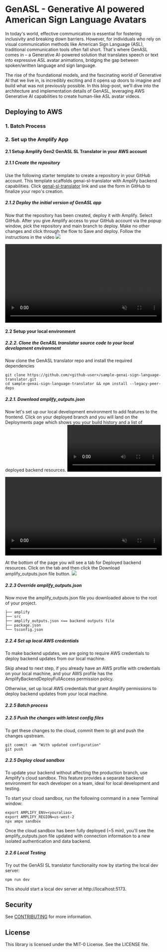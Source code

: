 # GenASL - Generative AI powered American Sign Language Avatars

In today's world, effective communication is essential for fostering inclusivity and breaking down barriers. However, for individuals who rely on visual communication methods like American Sign Language (ASL), traditional communication tools often fall short. That's where GenASL comes in – a Generative AI-powered solution that translates speech or text into expressive ASL avatar animations, bridging the gap between spoken/written language and sign language. 

The rise of the foundational models, and the fascinating world of Generative AI that we live in, is incredibly exciting and it opens up doors to imagine and build what was not previously possible. In this blog-post, we'll dive into the architecture and implementation details of GenASL, leveraging AWS Generative AI capabilities to create human-like ASL avatar videos.



## Deploying to AWS

### 1. Batch Process


### 2. Set up the Amplify App

#### 2.1 Setup Amplify Gen2 GenASL SL Translator in your AWS account

##### 2.1.1 Create the repository
Use the following starter template to create a repository in your GitHub account. This template scaffolds genai-sl-translator with Amplify backend capabilities.
Click [genal-sl-translator](https://github.com/new?template_name=amplify-vite-react-template&template_owner=aws-samples&name=genai-sl-translator&description=GenASL%20%2D%20GenAI%20Sign%20Language%20Translator) link
and use the form in GitHub to finalize your repo's creation.

##### 2.1.2 Deploy the initial version of GenASL app

Now that the repository has been created, deploy it with Amplify.  Select GitHub. After you give Amplify access to your GitHub account via the popup window, pick the repository and main branch to deploy. Make no other changes and click through the flow to Save and deploy.
Follow the instructions in the video 
![](https://docs.amplify.aws/images/gen2/getting-started/react/deploy.mp4gggggg)

<video width="100%" controls  muted loop autoPlay>
    <source src="https://docs.amplify.aws/images/gen2/getting-started/react/deploy.mp4" type="video/mp4">
</video>

#### 2.2 Setup your local environment 


##### 2.2.2. Clone the GenASL translator source code to your local development environment
Now clone the GenASL translator repo and install the required dependencies 

```
git clone https://github.com/<github-user>/sample-genai-sign-language-translator.git
cd sample-genai-sign-language-translator && npm install --legacy-peer-deps
```

##### 2.2.1. Download amplify_outputs.json 
Now let's set up our local development environment to add features to the frontend. Click on your deployed branch and you will land on the Deployments page which shows you your build history and a list of deployed backend resources.
![](https://docs.amplify.aws/images/gen2/getting-started/react/branch-details.mp4)

<video width="100%" controls  muted loop autoPlay>
    <source src="https://docs.amplify.aws/images/gen2/getting-started/react/branch-details.mp4" type="video/mp4">
</video>

At the bottom of the page you will see a tab for Deployed backend resources. Click on the tab and then click the Download amplify_outputs.json file button.
![](https://docs.amplify.aws/images/gen2/getting-started/react/nextImageExportOptimizer/amplify-outputs-download-opt-1920.WEBP)


##### 2.2.3 Override amplify_outputs.json 
Now move the amplify_outputs.json file you downloaded above to the root of your project.

```
├── amplify
├── src
├── amplify_outputs.json <== backend outputs file
├── package.json
└── tsconfig.json
```

##### 2.2.4 Set up local AWS credentials
To make backend updates, we are going to require AWS credentials to deploy backend updates from our local machine.

Skip ahead to next step, if you already have an AWS profile with credentials on your local machine, and your AWS profile has the AmplifyBackendDeployFullAccess permission policy.

Otherwise, set up local AWS credentials that grant Amplify permissions to deploy backend updates from your local machine.

##### 2.2.5  Batch process

##### 2.2.5  Push the changes with latest config files 
To get these changes to the cloud, commit them to git and push the changes upstream.
```commandline
git commit -am "With updated configuration"
git push
```


##### 2.2.5  Deploy cloud sandbox
To update your backend without affecting the production branch, use Amplify's cloud sandbox. This feature provides a separate backend environment for each developer on a team, ideal for local development and testing.

To start your cloud sandbox, run the following command in a new Terminal window:

```commandline
export AMPLIFY_ENV=<youralias>
export AMPLIFY_REGION=us-west-2
npx ampx sandbox
```
Once the cloud sandbox has been fully deployed (~5 min), you'll see the amplify_outputs.json file updated with connection information to a new isolated authentication and data backend.

##### 2.2.6  Local Testing

Try out the GenASl SL translator functionality now by starting the local dev server:

```commandline
npm run dev
```
This should start a local dev server at http://localhost:5173.













## Security

See [CONTRIBUTING](CONTRIBUTING.md#security-issue-notifications) for more information.

## License

This library is licensed under the MIT-0 License. See the LICENSE file.